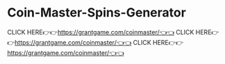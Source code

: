 # Coin-Master-Spins-Generator
CLICK HERE👉👉https://grantgame.com/coinmaster/👈👈 CLICK HERE👉👉https://grantgame.com/coinmaster/👈👈 CLICK HERE👉👉https://grantgame.com/coinmaster/👈👈
